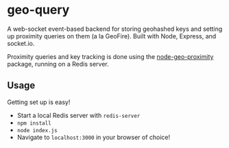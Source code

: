 # geo-query
A web-socket event-based backend for storing geohashed keys and setting up proximity queries on them (a la GeoFire). Built with Node, Express, and socket.io.

Proximity queries and key tracking is done using the [node-geo-proximity](https://github.com/arjunmehta/node-geo-proximity) package, running on a Redis server.

## Usage
Getting set up is easy!

+ Start a local Redis server with `redis-server`
+ `npm install`
+ `node index.js`
+ Navigate to `localhost:3000` in your browser of choice!
